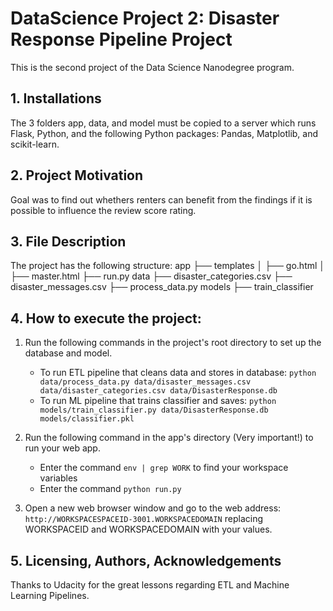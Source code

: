 # DataScience Project 2: Disaster Response Pipeline Project

This is the second project of the Data Science Nanodegree program.

## 1. Installations
The 3 folders app, data, and model must be copied to a server which runs Flask, Python, and the following Python packages: Pandas, Matplotlib, and scikit-learn.

## 2. Project Motivation
Goal was to find out whethers renters can benefit from the findings if it is possible to influence the review score rating.

## 3. File Description
The project has the following structure:
app
├── templates
│   ├── go.html
│   ├── master.html
├── run.py
data
├── disaster_categories.csv
├── disaster_messages.csv
├── process_data.py
models
├── train_classifier

## 4. How to execute the project:

1. Run the following commands in the project's root directory to set up the database and model.

    - To run ETL pipeline that cleans data and stores in database:
        `python data/process_data.py data/disaster_messages.csv data/disaster_categories.csv data/DisasterResponse.db`
    - To run ML pipeline that trains classifier and saves:
        `python models/train_classifier.py data/DisasterResponse.db models/classifier.pkl`

2. Run the following command in the app's directory (Very important!) to run your web app.
	- Enter the command `env | grep WORK` to find your workspace variables
	- Enter the command `python run.py`
    
3. Open a new web browser window and go to the web address: 
	`http://WORKSPACESPACEID-3001.WORKSPACEDOMAIN` replacing WORKSPACEID and WORKSPACEDOMAIN with your values.

## 5. Licensing, Authors, Acknowledgements
Thanks to Udacity for the great lessons regarding ETL and Machine Learning Pipelines.

